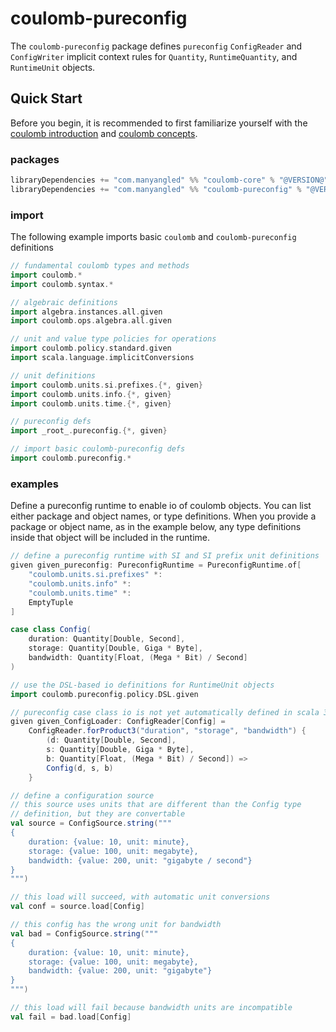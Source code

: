 # coulomb-pureconfig

The `coulomb-pureconfig` package defines `pureconfig` `ConfigReader` and `ConfigWriter` implicit context rules for `Quantity`, `RuntimeQuantity`, and `RuntimeUnit` objects.

## Quick Start

Before you begin, it is recommended to first familiarize yourself with the
[coulomb introduction](README.md)
and
[coulomb concepts](concepts.md).

### packages

```scala
libraryDependencies += "com.manyangled" %% "coulomb-core" % "@VERSION@"
libraryDependencies += "com.manyangled" %% "coulomb-pureconfig" % "@VERSION@"
```

### import

The following example imports basic `coulomb` and `coulomb-pureconfig` definitions 

```scala mdoc
// fundamental coulomb types and methods
import coulomb.*
import coulomb.syntax.*

// algebraic definitions
import algebra.instances.all.given
import coulomb.ops.algebra.all.given

// unit and value type policies for operations
import coulomb.policy.standard.given
import scala.language.implicitConversions

// unit definitions
import coulomb.units.si.prefixes.{*, given}
import coulomb.units.info.{*, given}
import coulomb.units.time.{*, given}

// pureconfig defs
import _root_.pureconfig.{*, given}

// import basic coulomb-pureconfig defs
import coulomb.pureconfig.*
```

### examples
Define a pureconfig runtime to enable io of coulomb objects.
You can list either package and object names, or type definitions.
When you provide a package or object name, as in the example below,
any type definitions inside that object will be included in the runtime.

```scala mdoc
// define a pureconfig runtime with SI and SI prefix unit definitions
given given_pureconfig: PureconfigRuntime = PureconfigRuntime.of[
    "coulomb.units.si.prefixes" *:
    "coulomb.units.info" *:
    "coulomb.units.time" *:
    EmptyTuple
]
```

```scala mdoc
case class Config(
    duration: Quantity[Double, Second],
    storage: Quantity[Double, Giga * Byte],
    bandwidth: Quantity[Float, (Mega * Bit) / Second]
)

// use the DSL-based io definitions for RuntimeUnit objects
import coulomb.pureconfig.policy.DSL.given

// pureconfig case class io is not yet automatically defined in scala 3
given given_ConfigLoader: ConfigReader[Config] =
    ConfigReader.forProduct3("duration", "storage", "bandwidth") {
        (d: Quantity[Double, Second],
        s: Quantity[Double, Giga * Byte],
        b: Quantity[Float, (Mega * Bit) / Second]) =>
        Config(d, s, b)
    }
```

```scala mdoc
// define a configuration source
// this source uses units that are different than the Config type
// definition, but they are convertable
val source = ConfigSource.string("""
{
    duration: {value: 10, unit: minute},
    storage: {value: 100, unit: megabyte},
    bandwidth: {value: 200, unit: "gigabyte / second"}
}
""")

// this load will succeed, with automatic unit conversions
val conf = source.load[Config]
```

```scala mdoc
// this config has the wrong unit for bandwidth
val bad = ConfigSource.string("""
{
    duration: {value: 10, unit: minute},
    storage: {value: 100, unit: megabyte},
    bandwidth: {value: 200, unit: "gigabyte"}
}
""")

// this load will fail because bandwidth units are incompatible
val fail = bad.load[Config]
```

